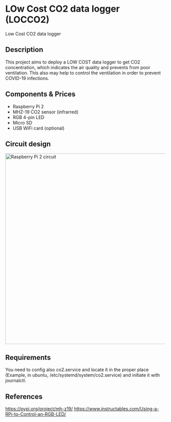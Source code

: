 # LOw Cost CO2 data logger (LOCCO2)
Low Cost CO2 data logger

## Description
This project aims to deploy a LOW COST data logger to get CO2 concentration, which indicates the air quality and prevents from poor ventilation. This also may help to control the ventilation in order to prevent COVID-19 infections.

## Components & Prices
- Raspberry Pi 2
- MHZ-19 CO2 sensor (infrarred)
- RGB 4-pin LED
- Micro SD
- USB WiFi card (optional)

## Circuit design
<img src="https://i.ibb.co/71qdGsc/Sin-nombre.png" alt="Raspberry Pi 2 circuit" style="margin-right: 25px" height=600>











## Requirements
You need to config also co2.service and locate it in the proper place (Example, in ubuntu, /etc/systemd/system/co2.service) and initiate it with journalctl.


## References
https://pypi.org/project/mh-z19/
https://www.instructables.com/Using-a-RPi-to-Control-an-RGB-LED/
